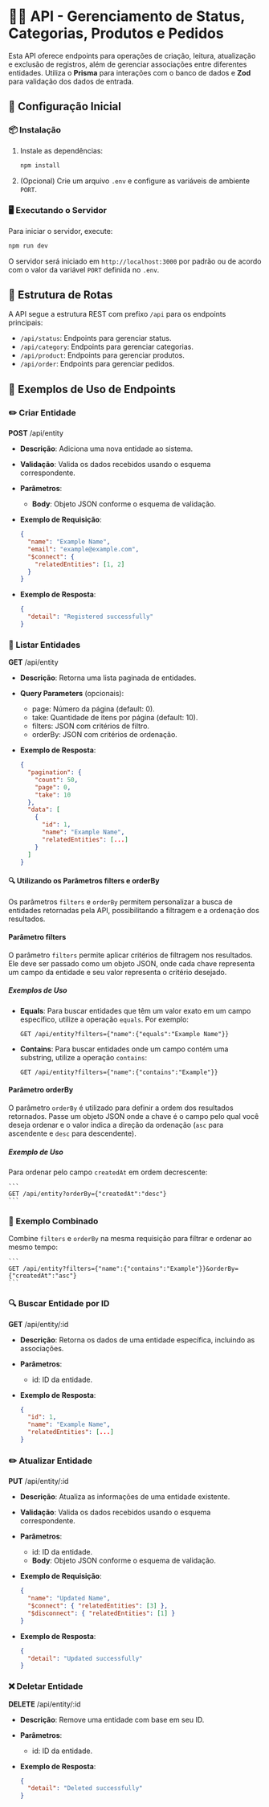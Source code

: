 # 🎷💀 API - Gerenciamento de Status, Categorias, Produtos e Pedidos

Esta API oferece endpoints para operações de criação, leitura, atualização e exclusão de registros, além de gerenciar associações entre diferentes entidades. Utiliza o **Prisma** para interações com o banco de dados e **Zod** para validação dos dados de entrada.

## 🚀 Configuração Inicial

### 📦 Instalação

1. Instale as dependências:

    ```bash
    npm install
    ```

2. (Opcional) Crie um arquivo `.env` e configure as variáveis de ambiente `PORT`.

### 🖥️ Executando o Servidor

Para iniciar o servidor, execute:

```bash
npm run dev
```

O servidor será iniciado em `http://localhost:3000` por padrão ou de acordo com o valor da variável `PORT` definida no `.env`.

## 📂 Estrutura de Rotas

A API segue a estrutura REST com prefixo `/api` para os endpoints principais:

- `/api/status`: Endpoints para gerenciar status.
- `/api/category`: Endpoints para gerenciar categorias.
- `/api/product`: Endpoints para gerenciar produtos.
- `/api/order`: Endpoints para gerenciar pedidos.

## 🦆 Exemplos de Uso de Endpoints

### ✏️ Criar Entidade

**POST** /api/entity

- **Descrição**: Adiciona uma nova entidade ao sistema.
- **Validação**: Valida os dados recebidos usando o esquema correspondente.
- **Parâmetros**:
  - **Body**: Objeto JSON conforme o esquema de validação.
- **Exemplo de Requisição**:

    ```json
    {
      "name": "Example Name",
      "email": "example@example.com",
      "$connect": {
        "relatedEntities": [1, 2]
      }
    }
    ```

- **Exemplo de Resposta**:

    ```json
    {
      "detail": "Registered successfully"
    }
    ```

### 📜 Listar Entidades

**GET** /api/entity

- **Descrição**: Retorna uma lista paginada de entidades.
- **Query Parameters** (opcionais):
  - page: Número da página (default: 0).
  - take: Quantidade de itens por página (default: 10).
  - filters: JSON com critérios de filtro.
  - orderBy: JSON com critérios de ordenação.
- **Exemplo de Resposta**:

    ```json
    {
      "pagination": {
        "count": 50,
        "page": 0,
        "take": 10
      },
      "data": [
        {
          "id": 1,
          "name": "Example Name",
          "relatedEntities": [...]
        }
      ]
    }
    ```

#### 🔍 **Utilizando os Parâmetros filters e orderBy**

Os parâmetros `filters` e `orderBy` permitem personalizar a busca de entidades retornadas pela API, possibilitando a filtragem e a ordenação dos resultados.

#### Parâmetro filters

O parâmetro `filters` permite aplicar critérios de filtragem nos resultados. Ele deve ser passado como um objeto JSON, onde cada chave representa um campo da entidade e seu valor representa o critério desejado.

##### Exemplos de Uso

- **Equals**: Para buscar entidades que têm um valor exato em um campo específico, utilize a operação `equals`. Por exemplo:

    ```
    GET /api/entity?filters={"name":{"equals":"Example Name"}}
    ```

- **Contains**: Para buscar entidades onde um campo contém uma substring, utilize a operação `contains`:

    ```
    GET /api/entity?filters={"name":{"contains":"Example"}}
    ```

#### Parâmetro orderBy

O parâmetro `orderBy` é utilizado para definir a ordem dos resultados retornados. Passe um objeto JSON onde a chave é o campo pelo qual você deseja ordenar e o valor indica a direção da ordenação (`asc` para ascendente e `desc` para descendente).

##### Exemplo de Uso

Para ordenar pelo campo `createdAt` em ordem decrescente:

    ```
    GET /api/entity?orderBy={"createdAt":"desc"}
    ```

### 🔗 Exemplo Combinado

Combine `filters` e `orderBy` na mesma requisição para filtrar e ordenar ao mesmo tempo:

    ```
    GET /api/entity?filters={"name":{"contains":"Example"}}&orderBy={"createdAt":"asc"}
    ```

### 🔍 Buscar Entidade por ID

**GET** /api/entity/:id

- **Descrição**: Retorna os dados de uma entidade específica, incluindo as associações.
- **Parâmetros**:
  - id: ID da entidade.
- **Exemplo de Resposta**:

    ```json
    {
      "id": 1,
      "name": "Example Name",
      "relatedEntities": [...]
    }
    ```

### ✏️ Atualizar Entidade

**PUT** /api/entity/:id

- **Descrição**: Atualiza as informações de uma entidade existente.
- **Validação**: Valida os dados recebidos usando o esquema correspondente.
- **Parâmetros**:
  - id: ID da entidade.
  - **Body**: Objeto JSON conforme o esquema de validação.
- **Exemplo de Requisição**:

    ```json
    {
      "name": "Updated Name",
      "$connect": { "relatedEntities": [3] },
      "$disconnect": { "relatedEntities": [1] }
    }
    ```

- **Exemplo de Resposta**:

    ```json
    {
      "detail": "Updated successfully"
    }
    ```

### ❌ Deletar Entidade

**DELETE** /api/entity/:id

- **Descrição**: Remove uma entidade com base em seu ID.
- **Parâmetros**:
  - id: ID da entidade.
- **Exemplo de Resposta**:

    ```json
    {
      "detail": "Deleted successfully"
    }
    ```

